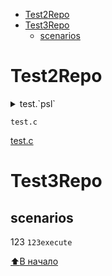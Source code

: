 * [Test2Repo](#Test2Repo)
* [Test3Repo](#Test3Repo)
  * [scenarios](#scenarios)

# Test2Repo <a name="Test2Repo"></a>
<details><summary>test.`psl`</summary>
 
```с
test.c
```
</details>

```с
test.c
```

[test.c](./test.c "Необязательная подсказка")

# Test3Repo <a name="Test3Repo"></a>

## scenarios <a name="scenarios"></a>

123 `123execute`

[:arrow_up:В начало](#Test2Repo)
